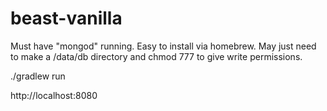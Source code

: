 # beast-vanilla

Must have "mongod" running. Easy to install via homebrew. May just need to make a /data/db directory and chmod 777 to give write permissions.

./gradlew run

http://localhost:8080